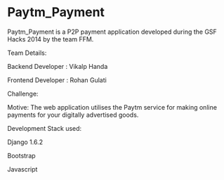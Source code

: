 Paytm_Payment
=============

Paytm_Payment is a P2P payment application developed during the GSF Hacks 2014 by the team FFM.

Team Details: 

Backend Developer  : Vikalp Handa

Frontend Developer : Rohan Gulati

Challenge:

Motive:
The web application utilises the Paytm service for making online payments for your digitally advertised goods.

Development Stack used:

Django 1.6.2

Bootstrap

Javascript
